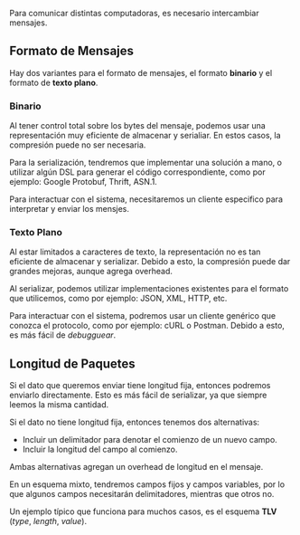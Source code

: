 Para comunicar distintas computadoras, es necesario intercambiar mensajes.

## Formato de Mensajes

Hay dos variantes para el formato de mensajes, el formato **binario** y el formato de **texto plano**.

### Binario

Al tener control total sobre los bytes del mensaje, podemos usar una representación muy eficiente de almacenar y serialiar. En estos casos, la compresión puede no ser necesaria.

Para la serialización, tendremos que implementar una solución a mano, o utilizar algún DSL para generar el código correspondiente, como por ejemplo: Google Protobuf, Thrift, ASN.1.

Para interactuar con el sistema, necesitaremos un cliente especifico para interpretar y enviar los mensjes.

### Texto Plano

Al estar limitados a caracteres de texto, la representación no es tan eficiente de almacenar y serializar. Debido a esto, la compresión puede dar grandes mejoras, aunque agrega overhead.

Al serializar, podemos utilizar implementaciones existentes para el formato que utilicemos, como por ejemplo: JSON, XML, HTTP, etc.

Para interactuar con el sistema, podremos usar un cliente genérico que conozca el protocolo, como por ejemplo: cURL o Postman. Debido a esto, es más fácil de *debugguear*.

## Longitud de Paquetes

Si el dato que queremos enviar tiene longitud fija, entonces podremos enviarlo directamente. Esto es más fácil de serializar, ya que siempre leemos la misma cantidad.

Si el dato no tiene longitud fija, entonces tenemos dos alternativas:

- Incluir un delimitador para denotar el comienzo de un nuevo campo.
- Incluir la longitud del campo al comienzo.

Ambas alternativas agregan un overhead de longitud en el mensaje.

En un esquema mixto, tendremos campos fijos y campos variables, por lo que algunos campos necesitarán delimitadores, mientras que otros no.

Un ejemplo típico que funciona para muchos casos, es el esquema **TLV** (*type*, *length*, *value*).
